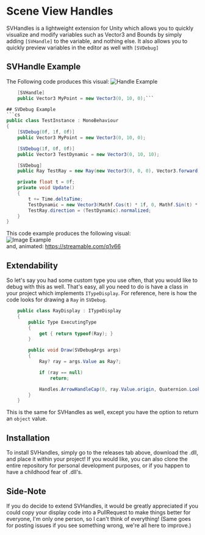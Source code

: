 # Scene View Handles
SVHandles is a lightweight extension for Unity which allows you to quickly visualize and modify variables such as Vector3 and Bounds by simply adding ``[SVHandle]`` to the variable, and nothing else. It also allows you to quickly preview variables in the editor as well with ``[SVDebug]``

## SVHandle Example
The Following code produces this visual:
![Handle Example](https://i.imgur.com/rhgZPXB.gif)
```cs
    [SVHandle]
    public Vector3 MyPoint = new Vector3(0, 10, 0);```

## SVDebug Example
```cs
public class TestInstance : MonoBehaviour
{
    [SVDebug(0f, 1f, 0f)]
    public Vector3 MyPoint = new Vector3(0, 10, 0);

    [SVDebug(1f, 0f, 0f)]
    public Vector3 TestDynamic = new Vector3(0, 10, 10);

    [SVDebug]
    public Ray TestRay = new Ray(new Vector3(0, 0, 0), Vector3.forward);

    private float t = 0f;
    private void Update()
    {
        t += Time.deltaTime;
        TestDynamic = new Vector3(Mathf.Cos(t) * 1f, 0, Mathf.Sin(t) * 1f);
        TestRay.direction = (TestDynamic).normalized;
    }
}
```
This code example produces the following visual:  
![Image Example](https://i.imgur.com/nwTu0fe.png)  
and, animated: https://streamable.com/q1v66

## Extendability
So let's say you had some custom type you use often, that you would like to debug with this as well. That's easy, all you need to do is have a class in your project which implements ``ITypeDisplay``. For reference, here is how the code looks for drawing a ``Ray`` in ``SVDebug``.
```cs
    public class RayDisplay : ITypeDisplay
    {
        public Type ExecutingType
        {
            get { return typeof(Ray); }
        }

        public void Draw(SVDebugArgs args)
        {
            Ray? ray = args.Value as Ray?;

            if (ray == null)
                return;

            Handles.ArrowHandleCap(0, ray.Value.origin, Quaternion.LookRotation(ray.Value.direction), 1f, EventType.Repaint);
        }
    }
```
This is the same for SVHandles as well, except you have the option to return an ``object`` value.

## Installation
To install SVHandles, simply go to the releases tab above, download the .dll, and place it within your project! If you would like, you can also clone the entire repository for personal development purposes, or if you happen to have a childhood fear of .dll's.

## Side-Note
If you do decide to extend SVHandles, it would be greatly appreciated if you could copy your display code into a PullRequest to make things better for everyone, I'm only one person, so I can't think of everything! (Same goes for posting issues if you see something wrong, we're all here to improve.)
